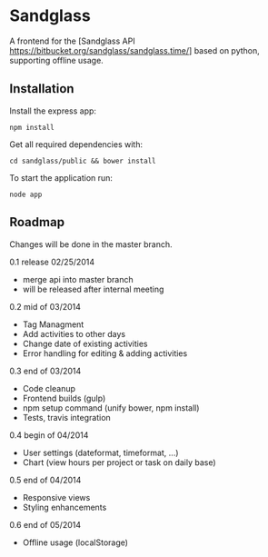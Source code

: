 # Sandglass #
A frontend for the [Sandglass API https://bitbucket.org/sandglass/sandglass.time/]
based on python, supporting offline usage.

## Installation ##
Install the express app:

``npm install``

Get all required dependencies with:

``cd sandglass/public && bower install``

To start the application run:

``node app``

## Roadmap ##
Changes will be done in the master branch.

0.1 release 02/25/2014
 - merge api into master branch
 - will be released after internal meeting

0.2 mid of 03/2014
 - Tag Managment
 - Add activities to other days
 - Change date of existing activities
 - Error handling for editing & adding activities

0.3 end of 03/2014
 - Code cleanup
 - Frontend builds (gulp)
 - npm setup command (unify bower, npm install)
 - Tests, travis integration

0.4 begin of 04/2014
 - User settings (dateformat, timeformat, ...)
 - Chart (view hours per project or task on daily base)

0.5 end of 04/2014
  - Responsive views
  - Styling enhancements

0.6 end of 05/2014
  - Offline usage (localStorage)